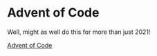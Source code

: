# Advent of Code

Well, might as well do this for more than just 2021!

[Advent of Code](https://adventofcode.com/)